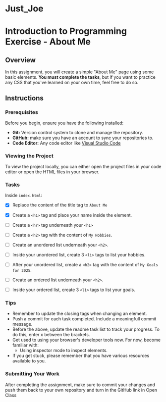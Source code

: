 # Just_Joe

# Introduction to Programming Exercise - About Me

## Overview
In this assignment, you will create a simple "About Me" page using some basic elements. **You must complete the tasks**, but if you want to practice any CSS that you've learned on your own time, feel free to do so.

## Instructions

### Prerequisites

Before you begin, ensure you have the following installed:

- **Git:** Version control system to clone and manage the repository.
- **GitHub:** make sure you have an account to sync your repositories to.
- **Code Editor:** Any code editor like [Visual Studio Code](https://code.visualstudio.com/)

### Viewing the Project

To view the project locally, you can either open the project files in your code editor or open the HTML files in your browser.

### Tasks

Inside `index.html`:
- [x] Replace the content of the title tag to `About Me`
- [x] Create a `<h1>` tag and place your name inside the element.
- [ ] Create a `<hr>` tag underneath your `<h1>`
- [ ] Create a `<h2>` tag with the content of `My Hobbies`.
- [ ] Create an unordered list underneath your `<h2>`.
- [ ] Inside your unordered list, create 3 `<li>` tags to list your hobbies.
- [ ] After your unordered list, create a `<h2>` tag with the content of `My Goals for 2025`.
- [ ] Create an ordered list underneath your `<h2>`.
- [ ] Inside your ordered list, create 3 `<li>` tags to list your goals.



### Tips
- Remember to update the closing tags when changing an element.
- Push a commit for each task completed. Include a meaningfull commit message.
- Before the above, update the readme task list to track your progress. To do this, enter x between the brackets.
- Get used to using your browser's developer tools now. For now, become familiar with: 
    - Using inspector mode to inspect elements.
- If you get stuck, please remember that you have various resources available to you.


### Submitting Your Work

After completing the assignment, make sure to commit your changes and push them back to your own repository and turn in the GitHub link in Open Class